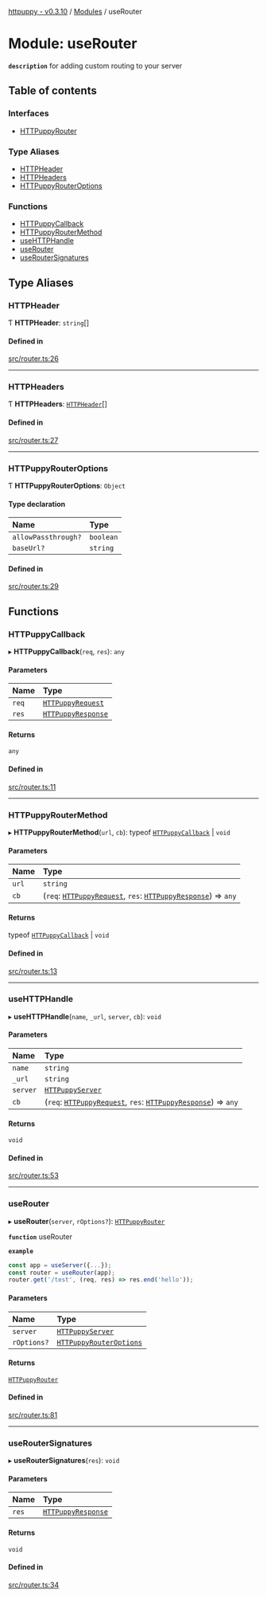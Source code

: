 [httpuppy - v0.3.10](../README.md) / [Modules](../modules.md) / useRouter

# Module: useRouter

**`description`** for adding custom routing to your server

## Table of contents

### Interfaces

- [HTTPuppyRouter](../interfaces/useRouter.HTTPuppyRouter.md)

### Type Aliases

- [HTTPHeader](useRouter.md#httpheader)
- [HTTPHeaders](useRouter.md#httpheaders)
- [HTTPuppyRouterOptions](useRouter.md#httpuppyrouteroptions)

### Functions

- [HTTPuppyCallback](useRouter.md#httpuppycallback)
- [HTTPuppyRouterMethod](useRouter.md#httpuppyroutermethod)
- [useHTTPHandle](useRouter.md#usehttphandle)
- [useRouter](useRouter.md#userouter)
- [useRouterSignatures](useRouter.md#useroutersignatures)

## Type Aliases

### HTTPHeader

Ƭ **HTTPHeader**: `string`[]

#### Defined in

[src/router.ts:26](https://github.com/abschill/httpuppy/blob/05aa246/src/router.ts#L26)

___

### HTTPHeaders

Ƭ **HTTPHeaders**: [`HTTPHeader`](useRouter.md#httpheader)[]

#### Defined in

[src/router.ts:27](https://github.com/abschill/httpuppy/blob/05aa246/src/router.ts#L27)

___

### HTTPuppyRouterOptions

Ƭ **HTTPuppyRouterOptions**: `Object`

#### Type declaration

| Name | Type |
| :------ | :------ |
| `allowPassthrough?` | `boolean` |
| `baseUrl?` | `string` |

#### Defined in

[src/router.ts:29](https://github.com/abschill/httpuppy/blob/05aa246/src/router.ts#L29)

## Functions

### HTTPuppyCallback

▸ **HTTPuppyCallback**(`req`, `res`): `any`

#### Parameters

| Name | Type |
| :------ | :------ |
| `req` | [`HTTPuppyRequest`](../interfaces/useServer.HTTPuppyRequest.md) |
| `res` | [`HTTPuppyResponse`](../interfaces/useServer.HTTPuppyResponse.md) |

#### Returns

`any`

#### Defined in

[src/router.ts:11](https://github.com/abschill/httpuppy/blob/05aa246/src/router.ts#L11)

___

### HTTPuppyRouterMethod

▸ **HTTPuppyRouterMethod**(`url`, `cb`): typeof [`HTTPuppyCallback`](useRouter.md#httpuppycallback) \| `void`

#### Parameters

| Name | Type |
| :------ | :------ |
| `url` | `string` |
| `cb` | (`req`: [`HTTPuppyRequest`](../interfaces/useServer.HTTPuppyRequest.md), `res`: [`HTTPuppyResponse`](../interfaces/useServer.HTTPuppyResponse.md)) => `any` |

#### Returns

typeof [`HTTPuppyCallback`](useRouter.md#httpuppycallback) \| `void`

#### Defined in

[src/router.ts:13](https://github.com/abschill/httpuppy/blob/05aa246/src/router.ts#L13)

___

### useHTTPHandle

▸ **useHTTPHandle**(`name`, `_url`, `server`, `cb`): `void`

#### Parameters

| Name | Type |
| :------ | :------ |
| `name` | `string` |
| `_url` | `string` |
| `server` | [`HTTPuppyServer`](../interfaces/useServer.HTTPuppyServer.md) |
| `cb` | (`req`: [`HTTPuppyRequest`](../interfaces/useServer.HTTPuppyRequest.md), `res`: [`HTTPuppyResponse`](../interfaces/useServer.HTTPuppyResponse.md)) => `any` |

#### Returns

`void`

#### Defined in

[src/router.ts:53](https://github.com/abschill/httpuppy/blob/05aa246/src/router.ts#L53)

___

### useRouter

▸ **useRouter**(`server`, `rOptions?`): [`HTTPuppyRouter`](../interfaces/useRouter.HTTPuppyRouter.md)

**`function`** useRouter

**`example`**
```javascript
const app = useServer({...});
const router = useRouter(app);
router.get('/test', (req, res) => res.end('hello'));
```

#### Parameters

| Name | Type |
| :------ | :------ |
| `server` | [`HTTPuppyServer`](../interfaces/useServer.HTTPuppyServer.md) |
| `rOptions?` | [`HTTPuppyRouterOptions`](useRouter.md#httpuppyrouteroptions) |

#### Returns

[`HTTPuppyRouter`](../interfaces/useRouter.HTTPuppyRouter.md)

#### Defined in

[src/router.ts:81](https://github.com/abschill/httpuppy/blob/05aa246/src/router.ts#L81)

___

### useRouterSignatures

▸ **useRouterSignatures**(`res`): `void`

#### Parameters

| Name | Type |
| :------ | :------ |
| `res` | [`HTTPuppyResponse`](../interfaces/useServer.HTTPuppyResponse.md) |

#### Returns

`void`

#### Defined in

[src/router.ts:34](https://github.com/abschill/httpuppy/blob/05aa246/src/router.ts#L34)
